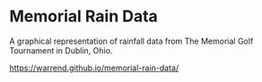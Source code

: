 # Memorial Rain Data

A graphical representation of rainfall data from The Memorial Golf Tournament in Dublin, Ohio.

https://warrend.github.io/memorial-rain-data/
